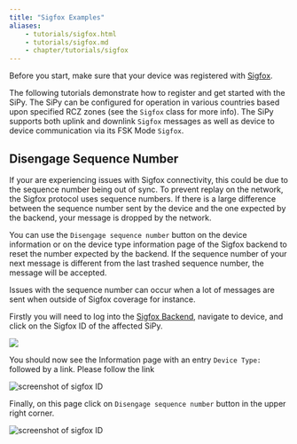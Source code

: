 ```yaml
---
title: "Sigfox Examples"
aliases:
    - tutorials/sigfox.html
    - tutorials/sigfox.md
    - chapter/tutorials/sigfox
---
```

Before you start, make sure that your device was registered with [Sigfox](/gettingstarted/registration/sigfox).

The following tutorials demonstrate how to register and get started with the SiPy. The SiPy can be configured for operation in various countries based upon specified RCZ zones (see the `Sigfox` class for more info). The SiPy supports both uplink and downlink `Sigfox` messages as well as device to device communication via its FSK Mode `Sigfox`.

## Disengage Sequence Number

If your are experiencing issues with Sigfox connectivity, this could be due to the sequence number being out of sync. To prevent replay on the network, the Sigfox protocol uses sequence numbers. If there is a large difference between the sequence number sent by the device and the one expected by the backend, your message is dropped by the network.

You can use the `Disengage sequence number` button on the device information or on the device type information page of the Sigfox backend to reset the number expected by the backend. If the sequence number of your next message is different from the last trashed sequence number, the message will be accepted.

Issues with the sequence number can occur when a lot of messages are sent when outside of Sigfox coverage for instance.

Firstly you will need to log into the [Sigfox Backend](https://backend.sigfox.com), navigate to device, and click on the Sigfox ID of the affected SiPy.

![](/gitbook/assets/seq_dis_1-1.png)

You should now see the Information page with an entry `Device Type:` followed by a link. Please follow the link

![screenshot of sigfox ID](/gitbook/assets/seq_dis_2%20%281%29.png)

Finally, on this page click on `Disengage sequence number` button in the upper right corner.

![screenshot of sigfox ID](/gitbook/assets/seq_dis_3.png)

